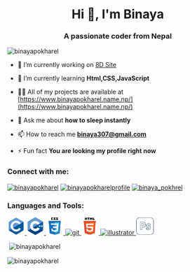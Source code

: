 <h1 align="center">Hi 👋, I'm Binaya</h1>
<h3 align="center">A passionate coder from Nepal</h3>

<p align="left"> <img src="https://komarev.com/ghpvc/?username=binayapokharel&label=Profile%20views&color=0e75b6&style=flat" alt="binayapokharel" /> </p>

- 🔭 I’m currently working on [8D Site](www.youtube.com/@8dsite)

- 🌱 I’m currently learning **Html,CSS,JavaScript**

- 👨‍💻 All of my projects are available at [https://www.binayapokharel.name.np/](https://www.binayapokharel.name.np/)

- 💬 Ask me about **how to sleep instantly**

- 📫 How to reach me **binaya307@gmail.com**

- ⚡ Fun fact **You are looking my profile right now**

<h3 align="left">Connect with me:</h3>
<p align="left">
<a href="https://linkedin.com/in/binayapokharel" target="blank"><img align="center" src="https://raw.githubusercontent.com/rahuldkjain/github-profile-readme-generator/master/src/images/icons/Social/linked-in-alt.svg" alt="binayapokharel" height="30" width="40" /></a>
<a href="https://fb.com/binayapokharelprofile" target="blank"><img align="center" src="https://raw.githubusercontent.com/rahuldkjain/github-profile-readme-generator/master/src/images/icons/Social/facebook.svg" alt="binayapokharelprofile" height="30" width="40" /></a>
<a href="https://instagram.com/binaya_pokhrel" target="blank"><img align="center" src="https://raw.githubusercontent.com/rahuldkjain/github-profile-readme-generator/master/src/images/icons/Social/instagram.svg" alt="binaya_pokhrel" height="30" width="40" /></a>
</p>

<h3 align="left">Languages and Tools:</h3>
<p align="left"> <a href="https://www.cprogramming.com/" target="_blank" rel="noreferrer"> <img src="https://raw.githubusercontent.com/devicons/devicon/master/icons/c/c-original.svg" alt="c" width="40" height="40"/> </a> <a href="https://www.w3schools.com/cpp/" target="_blank" rel="noreferrer"> <img src="https://raw.githubusercontent.com/devicons/devicon/master/icons/cplusplus/cplusplus-original.svg" alt="cplusplus" width="40" height="40"/> </a> <a href="https://www.w3schools.com/css/" target="_blank" rel="noreferrer"> <img src="https://raw.githubusercontent.com/devicons/devicon/master/icons/css3/css3-original-wordmark.svg" alt="css3" width="40" height="40"/> </a> <a href="https://git-scm.com/" target="_blank" rel="noreferrer"> <img src="https://www.vectorlogo.zone/logos/git-scm/git-scm-icon.svg" alt="git" width="40" height="40"/> </a> <a href="https://www.w3.org/html/" target="_blank" rel="noreferrer"> <img src="https://raw.githubusercontent.com/devicons/devicon/master/icons/html5/html5-original-wordmark.svg" alt="html5" width="40" height="40"/> </a> <a href="https://www.adobe.com/in/products/illustrator.html" target="_blank" rel="noreferrer"> <img src="https://www.vectorlogo.zone/logos/adobe_illustrator/adobe_illustrator-icon.svg" alt="illustrator" width="40" height="40"/> </a> <a href="https://www.photoshop.com/en" target="_blank" rel="noreferrer"> <img src="https://raw.githubusercontent.com/devicons/devicon/master/icons/photoshop/photoshop-line.svg" alt="photoshop" width="40" height="40"/> </a> </p>

<p>&nbsp;<img align="center" src="https://github-readme-stats.vercel.app/api?username=binayapokharel&show_icons=true&locale=en" alt="binayapokharel" /></p>

<p><img align="center" src="https://github-readme-streak-stats.herokuapp.com/?user=binayapokharel&" alt="binayapokharel" /></p>
